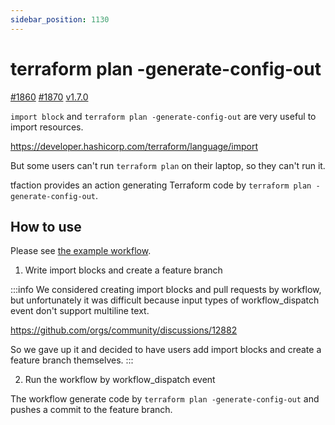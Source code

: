 ```yaml
---
sidebar_position: 1130
---
```


# terraform plan -generate-config-out

[#1860](https://github.com/suzuki-shunsuke/tfaction/issues/1860) [#1870](https://github.com/suzuki-shunsuke/tfaction/pulls/1870) [v1.7.0](https://github.com/suzuki-shunsuke/tfaction/releases/tag/v1.7.0)

`import block` and `terraform plan -generate-config-out` are very useful to import resources.

https://developer.hashicorp.com/terraform/language/import

But some users can't run `terraform plan` on their laptop, so they can't run it.

tfaction provides an action generating Terraform code by `terraform plan -generate-config-out`.

## How to use

Please see [the example workflow](https://github.com/suzuki-shunsuke/tfaction-example/blob/main/.github/workflows/generate-config-out.yaml).

1. Write import blocks and create a feature branch

:::info
We considered creating import blocks and pull requests by workflow, but unfortunately it was difficult because input types of workflow_dispatch event don't support multiline text.

https://github.com/orgs/community/discussions/12882

So we gave up it and decided to have users add import blocks and create a feature branch themselves.
:::

2. Run the workflow by workflow_dispatch event

The workflow generate code by `terraform plan -generate-config-out` and pushes a commit to the feature branch.
